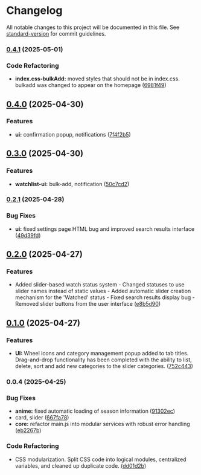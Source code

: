 # Changelog

All notable changes to this project will be documented in this file. See [standard-version](https://github.com/conventional-changelog/standard-version) for commit guidelines.

### [0.4.1](https://github.com/macidko/Watchflow/compare/v0.4.0...v0.4.1) (2025-05-01)


### Code Refactoring

* **index.css-bulkAdd:** moved styles that should not be in index.css. bulkadd was changed to appear on the homepage ([6981f49](https://github.com/macidko/Watchflow/commit/6981f4970c8bd147afd38671fe7c3b655aade044))

## [0.4.0](https://github.com/macidko/Watchflow/compare/v0.3.0...v0.4.0) (2025-04-30)


### Features

* **ui:** confirmation popup, notifications ([7f4f2b5](https://github.com/macidko/Watchflow/commit/7f4f2b5e82ddd7f70b35fb0589dc8cf2ea39ed3f))

## [0.3.0](https://github.com/macidko/Watchflow/compare/v0.2.1...v0.3.0) (2025-04-30)


### Features

* **watchlist-ui:** bulk-add, notification ([50c7cd2](https://github.com/macidko/Watchflow/commit/50c7cd2f3fd518001a29a07b02c23421f27d0aae))

### [0.2.1](https://github.com/macidko/Watchflow/compare/v0.2.0...v0.2.1) (2025-04-28)


### Bug Fixes

* **ui:** fixed settings page HTML bug and improved search results interface ([49d39fd](https://github.com/macidko/Watchflow/commit/49d39fd4bade1291c5838778a20a40dff8038c76))

## [0.2.0](https://github.com/macidko/Watchflow/compare/v0.1.0...v0.2.0) (2025-04-27)


### Features

* Added slider-based watch status system - Changed statuses to use slider names instead of static values - Added automatic slider creation mechanism for the 'Watched' status - Fixed search results display bug - Removed slider buttons from the user interface ([e8b5d90](https://github.com/macidko/Watchflow/commit/e8b5d90c16cefde341b3a6f37d76ff78ec4f76f4))

## [0.1.0](https://github.com/macidko/Watchflow/compare/v0.0.4...v0.1.0) (2025-04-27)


### Features

* **UI:** Wheel icons and category management popup added to tab titles. Drag-and-drop functionality has been completed with the ability to list, delete, sort and add new categories to the slider categories. ([752c443](https://github.com/macidko/Watchflow/commit/752c443fc15617b35ee6b6cf6ec8c65f7684a1a3))

### 0.0.4 (2025-04-25)


### Bug Fixes

* **anime:** fixed automatic loading of season information ([91302ec](https://github.com/macidko/Watchflow/commit/91302ec4366f875c271eb84cf46a1e93fcf6542f))
* card, slider ([667fa78](https://github.com/macidko/Watchflow/commit/667fa7831f291f4be38c69bafb59fea0c7613f4e))
* **core:** refactor main.js into modular services with robust error handling ([eb2267b](https://github.com/macidko/Watchflow/commit/eb2267b58a4ca2c003798410db098d2fe0cb9bc1))


### Code Refactoring

* CSS modularization. Split CSS code into logical modules, centralized variables, and cleaned up duplicate code. ([dd01d2b](https://github.com/macidko/Watchflow/commit/dd01d2b614093413ad147952b71ba0088abcfcc1))
